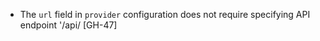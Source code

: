 - The `url` field in `provider` configuration does not require specifying API endpoint '/api/
  [GH-47]
